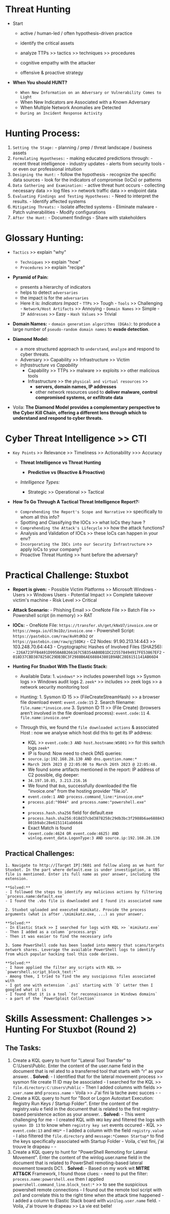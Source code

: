 # Threat Hunting
- Start
    - active / human-led / often hypothesis-driven practice
    - identify the critical assets
    - analyze TTPs >> tactics >> techniques >> procedures

    - cognitive empathy with the attacker
    - offensive & proactive strategy

- **When You should HUNT?**
    - `When New Information on an Adversary or Vulnerability Comes to Light`
    - When New Indicators are Associated with a Known Adversary
    - When Multiple Network Anomalies are Detected
    - `During an Incident Response Activity`

# Hunting Process:
1. `Setting the Stage:`
        - planning / prep / threat landscape / business assets
2. `Formulating Hypotheses:`
        - making educated predictions through:
            - recent threat intelligence
            - industry updates
            - alerts from security tools
            - or even our professional intuition
3. `Designing the Hunt:`
        - follow the hypothesis
        - recognize the specific data sources
        - look for the indicators of compromise (IoCs) or patterns
4. `Data Gathering and Examination:`
        -  active threat hunt occurs
        -  collecting necessary data >> log files >> network traffic data >> endpoint data
5. `Evaluating Findings and Testing Hypotheses:`
        - Need to interpret the results.
        - Identify affected systems
6. `Mitigating Threats:`
        - Isolate affected systems
        - Eliminate malware
        - Patch vulnerabilities
        - Modify configurations
7. `After the Hunt:`
        - Document findings
        - Share with stakeholders

# Glossary Hunting:
- `Tactics` >> explain "why"
    - `Techniques` >> explain "how"
    - `Procedures` >> explain "recipe"

- **Pyramid of Pain:**
    - presents a hierarchy of indicators
    - helps to detect `adversaries`
    - the impact is for the `adversaries`
    - Here it is:   *Indicators*               *Impact*
                    - `TTPs`                   >> Tough
                    - `Tools`                  >> Challenging
                    - `Network/Host Artifacts` >> Annoying
                    - `Domain Names`           >> Simple
                    - `IP Addresses`           >> Easy
                    - `Hash Values`            >> Trivial
- **Domain Names:**
        - `domain generation algorithms (DGAs)`: to produce a large number of `pseudo-random domain names` to **evade detection**.

- **Diamond Model:**
    -  a more structured approach to `understand`, `analyze` and respond to cyber threats.
    -  Adversary >> Capability >> Infrastructure >> Victim
    - *Infrastructure vs Capability*
        - Capability     >> TTPs >> malware >> exploits >> other malicious tools
        - Infrastructure >> the `physical and virtual resources`  >>
            - **servers, domain names, IP addresses**
            - other network resources used to **deliver malware, control compromised systems, or exfiltrate data**


- Voila:
    **The Diamond Model provides a complementary perspective to the Cyber Kill Chain, offering a
    different lens through which to understand and respond to cyber threats.**

# Cyber Threat Intelligence >> CTI
- `Key Points` >> Relevance >> Timeliness >> Actionability >>> Accuracy
    - **Threat Intelligence vs Threat Hunting**
        - **Predictive vs (Reactive & Proactive)**

    - *Intelligence Types:*
        - Strategic >> Operational >> Tactical

- **How To Go Through A Tactical Threat Intelligence Report?:**
    - `Comprehending the Report's Scope and Narrative`            >> specifically to whom all this info?
    - Spotting and Classifying the IOCs                         >> what IoCs they have ?
    - `Comprehending the Attack's Lifecycle`                      >> how the attack functions?
    - Analysis and Validation of IOCs                           >> these IoCs can happen in your env?
    - `Incorporating the IOCs into our Security Infrastructure`   >> apply IoCs to your company?
    - Proactive Threat Hunting                                  >> hunt before the adversary?

# Practical Challenge: Stuxbot
- **Report is given:**
        - Possible Victim Platforms >> Microsoft Windows
        - Users                     >> Windows Users
        - Potential Impact          >> Complete takeover victim's machine
        - Risk Level                >> Critical

- **Attack Scenario:**
        - Phishing Email >> OneNote File >> Batch File >> Powershell script (in memory) >> RAT

- **IOCs:**
        - OneNote File: `https://transfer.sh/get/kNxU7/invoice.one` or
            `https://mega.io/dl9o1Dz/invoice.one`
        - Powershell Script: `https://pastebin.com/raw/AvHtdKb2` or `https://pastebin.com/raw/gj58DKz`
        - C2 Nodes: 91.90.213.14:443 >> 103.248.70.64:443
        - Cryptographic Hashes of Involved Files (SHA256):
            - `226A723FFB4A91D9950A8B266167C5B354AB0DB1DC225578494917FE53867EF2`
            - `018D37CBD3878258C29DB3BC3F2988B6AE688843801B9ABC28E6151141AB66D4`

- **Hunting For Stuxbot With The Elastic Stack:**
    - Available Data:
            1. `windows*` >> includes powershell logs >> Sysmon logs >> Windows audit logs
            2. `zeek*` >> includes >> zeek logs >>  a network security monitoring tool

    - Hunting:
            1. Sysmon ID 15 >> (FileCreateStreamHash) >>  a browser file download event: `event.code:15`
            2. Search filename: `file.name:*invoice.one`
            3. Sysmon ID 11 >> (File Create) (browsers aren't involved in the file download process): `event.code:11`
            4. `file.name:invoice.one*`
    - Through this, we found the `file downloaded actions` & associated Host : now we analyse which host did
        this to get its IP address:
        - KQL >> `event.code:3 AND host.hostname:WS001` >> for this switch logs `zeek*`
        - IP is found: Now need to check DNS queries:
        - `source.ip:192.168.28.130 AND dns.question.name:*`
        - `March 26th 2023 @ 22:05:00 to March 26th 2023 @ 22:05:48.`
        - We found some artifacts mentioned in the report: IP address of C2 possible,
                        dig deeper:
        - `34.197.10.85, 3.213.216.16`
        - We found that `Bob`, successfully downloaded the file "invoice.one" from the hosting provider "file.io".
        - `event.code:1 AND process.command_line:*invoice.one*`
        - `process.pid:"9944" and process.name:"powershell.exe"`
        -
        - `process.hash.sha256` field for default.exe
        - `process.hash.sha256:018d37cbd3878258c29db3bc3f2988b6ae688843801b9abc28e6151141ab66d4`
        - Exact Match is found
        - `(event.code:4624 OR event.code:4625) AND winlog.event_data.LogonType:3 AND source.ip:192.168.28.130`

## Practical Challenges:
    1. Navigate to http://[Target IP]:5601 and follow along as we hunt for Stuxbot. In the part where default.exe is under investigation, a VBS file is mentioned. Enter its full name as your answer, including the extension.

    **Solved:**
    - I followed the steps to identify any malicious actions by filtering `process.name:default.exe`
    - I found the .vbs file is downloaded and I found its associated name

    2. Stuxbot uploaded and executed mimikatz. Provide the process arguments (what is after .\mimikatz.exe, ...) as your answer.

    **Solved:**
    - In Elastic Stack >> I searched for logs with KQL >> `mimikatz.exe`
    - Then I added as a column `process.args`
    - Then it was easier to find the necessary info

    3. Some PowerShell code has been loaded into memory that scans/targets network shares. Leverage the available PowerShell logs to identify from which popular hacking tool this code derives.

    **Solved:**
    - I have applied the filter any scripts with KQL >> `powershell.script_block_text:*`
    - Among them, I tried to find the any suscipicous files associated with
    - I got one with extension `.ps1` starting with `D` Letter then I googled what it is
    - I found that it is a tool `for reconnaissance in Windows domains`
    - a part of the `PowerSploit Collection`

# Skills Assessment: Challenges >> Hunting For Stuxbot (Round 2)

## The Tasks:
1. Create a KQL query to hunt for "Lateral Tool Transfer" to C:\Users\Public. Enter the content of the user.name field in the document that is rel           ated to a transferred tool that starts with "r" as your answer.
        .
        **Solved:**
        - I identified that for the lateral movement process >> sysmon file create 11 ID may be
            associated
        - I searched for the KQL >> `file.directory:C:\Users\Public`
        - Then I added columns with fields >> `user.name` and `process.name`
        - Voila >> J'ai fini la tache avec succes
        -
        -
2.  Create a KQL query to hunt for "Boot or Logon Autostart Execution: Registry Run Keys / Startup Folder". Enter the content of the registry.valu            e field in the document that is related to the first registry-based persistence action as your answer.
        .
        **Solved:**
        - This went challenging for me
        - I created KQL with `HKU` key and filtered the logs with `sysmon ID 13` to know when
            `registry key set` events occured
            - KQL >> `event.code:13` and `HKU*`
        - I added a column with the field `registry.value`
        - I also filtered the `file.directory` and `message:*Common Startup*` to find the keys
            specifically associated with Startup Folder
        - Voila, c'est fini, j'ai trouve le drapeau
        -
        -
3.  Create a KQL query to hunt for "PowerShell Remoting for Lateral Movement". Enter the
            content of the winlog.user.name field in the document that is related to PowerShell
            remoting-based lateral movement towards DC1.
        .
        **Solved:**
        - Based on my work wit **MITRE ATT&CK** Framework, I found those clues:
        - need to put the filter: `process.name:powershell.exe` then I applied
            `powershell.command_line.block_text:*` >> to see the suspicious powershell remote
            connections
        - I found out the remote tool script with .ps1 and correlate this to the right time when the
            attack time happened
        - I added a column to Elastic Stack board with `win1log.user.name` field.
        - Voila, J'ai trouve le drapeau >> La vie est belle!


